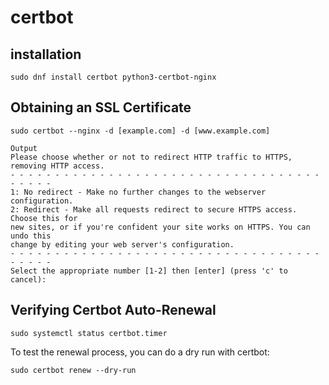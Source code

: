 # certbot

## installation

```shell
sudo dnf install certbot python3-certbot-nginx
```

## Obtaining an SSL Certificate

```
sudo certbot --nginx -d [example.com] -d [www.example.com]
```

```
Output
Please choose whether or not to redirect HTTP traffic to HTTPS, removing HTTP access.
- - - - - - - - - - - - - - - - - - - - - - - - - - - - - - - - - - - - - - - -
1: No redirect - Make no further changes to the webserver configuration.
2: Redirect - Make all requests redirect to secure HTTPS access. Choose this for
new sites, or if you're confident your site works on HTTPS. You can undo this
change by editing your web server's configuration.
- - - - - - - - - - - - - - - - - - - - - - - - - - - - - - - - - - - - - - - -
Select the appropriate number [1-2] then [enter] (press 'c' to cancel):
```

## Verifying Certbot Auto-Renewal

```
sudo systemctl status certbot.timer
```

To test the renewal process, you can do a dry run with certbot:

```
sudo certbot renew --dry-run
```
